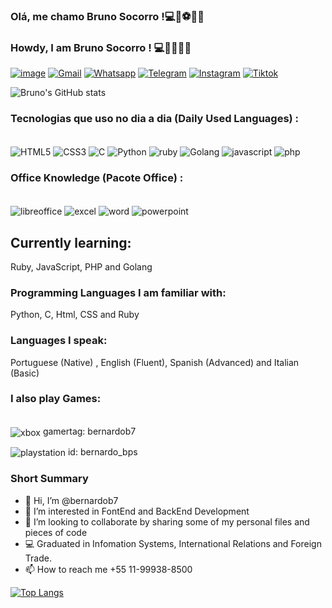 

### Olá, me chamo Bruno Socorro !💻🚀⚽🇧🇷
### Howdy, I am Bruno Socorro ! 💻🚀🏈🇧🇷
[![image](https://img.shields.io/badge/website-000000?style=for-the-badge&logo=About.me&logoColor=white)](https://www.empre-renda.com/englishinacup)
[![Gmail](https://img.shields.io/badge/Gmail-D14836?style=for-the-badge&logo=gmail&logoColor=white)](mailto:bruno.socorro@gmail.com)
[![Whatsapp](https://img.shields.io/badge/WhatsApp-25D366?style=for-the-badge&logo=whatsapp&logoColor=white)](https://linkwhats.app/57ed81)
[![Telegram](https://img.shields.io/badge/Telegram-2CA5E0?style=for-the-badge&logo=telegram&logoColor=white)]()
[![Instagram](https://img.shields.io/badge/Instagram-E4405F?style=for-the-badge&logo=instagram&logoColor=white)](https://www.instagram.com/brunobpsocorro)
[![Tiktok](https://img.shields.io/badge/TikTok-000000?style=for-the-badge&logo=tiktok&logoColor=white)](https://www.tiktok.com/@teachersocorro)</p>

![Bruno's GitHub stats](https://github-readme-stats.vercel.app/api?username=bernardob7&show_icons=true&theme=dark)
</p>

### Tecnologias que uso no dia a dia (Daily Used Languages) :
<div style="display: inline_block"></br>
  <img align="center" alt="HTML5" src="https://img.shields.io/badge/HTML5-E34F26?style=for-the-badge&logo=html5&logoColor=white" />
  <img align="center" alt="CSS3" src="https://img.shields.io/badge/CSS3-1572B6?style=for-the-badge&logo=css3&logoColor=white" />
  <img align="center" alt="C" src="https://img.shields.io/badge/C-00599C?style=for-the-badge&logo=c&logoColor=white" />
  <img align="center" alt="Python" src="https://img.shields.io/badge/Python-FFD43B?style=for-the-badge&logo=python&logoColor=blue" />
  <img align="center" alt="ruby" src="https://img.shields.io/badge/Ruby-CC342D?style=for-the-badge&logo=ruby&logoColor=white" />
  <img align="center" alt="Golang" src="https://img.shields.io/badge/Go-00ADD8?style=for-the-badge&logo=go&logoColor=white" />
  <img align="center" alt="javascript" src="https://img.shields.io/badge/JavaScript-323330?style=for-the-badge&logo=javascript&logoColor=F7DF1E" />
  <img align="center" alt="php" src="https://img.shields.io/badge/PHP-777BB4?style=for-the-badge&logo=php&logoColor=white" />
</div>
</p>

### Office Knowledge (Pacote Office) :
<div style="display: inline_block"></br>
  <img align="center" alt="libreoffice" src="https://img.shields.io/badge/LibreOffice-18A303?style=for-the-badge&logo=LibreOffice&logoColor=white" />
  <img align="center" alt="excel" src="https://img.shields.io/badge/Microsoft_Excel-217346?style=for-the-badge&logo=microsoft-excel&logoColor=white" />
  <img align="center" alt="word" src="https://img.shields.io/badge/Microsoft_Word-2B579A?style=for-the-badge&logo=microsoft-word&logoColor=white" />
  <img align="center" alt="powerpoint" src="https://img.shields.io/badge/Microsoft_PowerPoint-B7472A?style=for-the-badge&logo=microsoft-powerpoint&logoColor=white" />
  
</div>


</p> 

## Currently learning:
 Ruby, JavaScript, PHP and Golang
</p>

### Programming Languages I am familiar with:
 Python, C, Html, CSS and Ruby
</p>

### Languages I speak:
Portuguese (Native) , English (Fluent), Spanish (Advanced) and Italian (Basic)

### I also play Games:

<div style="display: inline_block"></br>
  <img align="center" alt="xbox" src= "https://img.shields.io/badge/Xbox-107C10?style=for-the-badge&logo=xbox&logoColor=white" a href="https://www.trueachievements.com/gamer/bernardob7" /> gamertag: bernardob7

  <img align="center" alt="playstation" src="https://img.shields.io/badge/PlayStation-003791?style=for-the-badge&logo=playstation&logoColor=white" /> id: bernardo_bps
  
</div>
</p>


### Short Summary
- 👋 Hi, I’m @bernardob7
- 👀 I’m interested in FontEnd and BackEnd Development
- 💞️ I’m looking to collaborate by sharing some of my personal files and pieces of code
- 💻 Graduated in Infomation Systems, International Relations and Foreign Trade.
- 📫 How to reach me +55 11-99938-8500


[![Top Langs](https://github-readme-stats.vercel.app/api/top-langs/?username=bernardob7&layout=compact)](https://github.com/anuraghazra/github-readme-stats)
